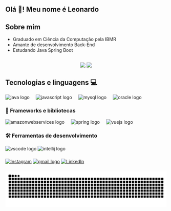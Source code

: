 <h2 align="left">Olá 👋! Meu nome é Leonardo</h2>

###

## Sobre mim

- Graduado em Ciência da Computação pela IBMR
- Amante de desenvolvimento Back-End
- Estudando Java Spring Boot

##

<div align="center">
  <img src="https://github-readme-stats.vercel.app/api?username=PascoalTec&theme=vue-dark&show_icons=true&hide_border=true&count_private=true"  />
  <img src="https://github-readme-stats.vercel.app/api/top-langs/?username=PascoalTec&theme=vue-dark&show_icons=true&hide_border=true&layout=compact"/>
</div>

###

## Tecnologias e linguagens 💻

<div align="left">
  
  <img src="https://cdn.jsdelivr.net/gh/devicons/devicon/icons/java/java-original.svg" height="40" alt="java logo"  />
  <img width="12" />
  <img src="https://cdn.jsdelivr.net/gh/devicons/devicon/icons/javascript/javascript-original.svg" height="40" alt="javascript logo"  />
  <img width="12" />
  <img src="https://cdn.jsdelivr.net/gh/devicons/devicon/icons/mysql/mysql-original.svg" height="40" alt="mysql logo"  />
  <img width="12" />
  <img src="https://cdn.jsdelivr.net/gh/devicons/devicon/icons/oracle/oracle-original.svg" height="40" alt="oracle logo"  />
  <img width="12" />
  

  ### 🚀 Frameworks e bibliotecas
  <img src="https://cdn.jsdelivr.net/gh/devicons/devicon/icons/amazonwebservices/amazonwebservices-line-wordmark.svg" height="40" alt="amazonwebservices logo"  />
  <img width="12" />
  <img src="https://cdn.jsdelivr.net/gh/devicons/devicon/icons/spring/spring-original.svg" height="40" alt="spring logo"  />
  <img width="12" />
  <img src="https://cdn.jsdelivr.net/gh/devicons/devicon/icons/vuejs/vuejs-original-wordmark.svg" height="40" alt="vuejs logo"  />
  <img width="12" />

  ### 🛠️ Ferramentas de desenvolvimento

  <img src="https://cdn.jsdelivr.net/gh/devicons/devicon/icons/vscode/vscode-original.svg" height="40" alt="vscode logo"  />
  <img src="https://cdn.jsdelivr.net/gh/devicons/devicon/icons/intellij/intellij-original.svg" height="40" alt="intellij logo"  />
</div>

###

<p align ="left">
  <a href="https://www.instagram.com/_leonardopascoal?igsh=MTIzbGJ6YjN0dHoyYw%3D%3D&utm_source=qr" title="Instagram">
  <img src="https://img.shields.io/badge/-Instagram-DF0174?style=flat-square&labelColor=DF0174&logo=instagram&logoColor=white&link=https://www.instagram.com/_leonardopascoal/" alt="Instagram"/></a>
  <a href= "https://mail.google.com/mail/?view=cm&fs=1&to=leonardo.paascoal@gmail.com">
  <img src="https://img.shields.io/static/v1?message=Gmail&logo=gmail&label=&color=D14836&logoColor=white&labelColor=&style=for-the-badge" alt="gmail logo"/></a>
  <a href="https://www.linkedin.com/in/leonardopascoal1/" title="LinkedIn">
  <img src="https://img.shields.io/badge/-Linkedin-0e76a8?style=flat-square&logo=Linkedin&logoColor=white&link=https://www.linkedin.com/in/leonardopascoal1/" alt="LinkedIn"/></a>
</p>



###


<img src="https://raw.githubusercontent.com/PascoalTec/PascoalTec/output/snake.svg" alt="Snake animation" />

###

